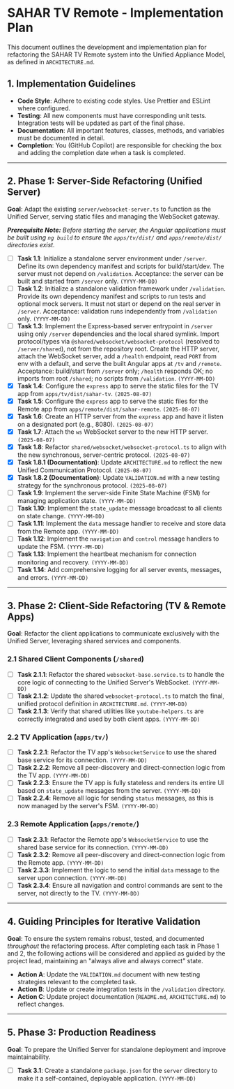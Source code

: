 # SAHAR TV Remote - Implementation Plan

This document outlines the development and implementation plan for refactoring the SAHAR TV Remote system into the Unified Appliance Model, as defined in `ARCHITECTURE.md`.

## 1. Implementation Guidelines

-   **Code Style**: Adhere to existing code styles. Use Prettier and ESLint where configured.
-   **Testing**: All new components must have corresponding unit tests. Integration tests will be updated as part of the final phase.
-   **Documentation**: All important features, classes, methods, and variables must be documented in detail.
-   **Completion**: You (GitHub Copilot) are responsible for checking the box and adding the completion date when a task is completed.

---

## 2. Phase 1: Server-Side Refactoring (Unified Server)

**Goal**: Adapt the existing `server/websocket-server.ts` to function as the Unified Server, serving static files and managing the WebSocket gateway.

***Prerequisite Note:*** *Before starting the server, the Angular applications must be built using `ng build` to ensure the `apps/tv/dist/` and `apps/remote/dist/` directories exist.*

-   [ ] **Task 1.1**: Initialize a standalone server environment under `/server`. Define its own dependency manifest and scripts for build/start/dev. The server must not depend on `/validation`. Acceptance: the server can be built and started from `/server` only. `(YYYY-MM-DD)`
-   [ ] **Task 1.2**: Initialize a standalone validation framework under `/validation`. Provide its own dependency manifest and scripts to run tests and optional mock servers. It must not start or depend on the real server in `/server`. Acceptance: validation runs independently from `/validation` only. `(YYYY-MM-DD)`
-   [ ] **Task 1.3**: Implement the Express-based server entrypoint in `/server` using only `/server` dependencies and the local shared symlink. Import protocol/types via `@shared/websocket/websocket-protocol` (resolved to `/server/shared`), not from the repository root. Create the HTTP server, attach the WebSocket server, add a `/health` endpoint, read `PORT` from env with a default, and serve the built Angular apps at `/tv` and `/remote`. Acceptance: build/start from `/server` only; `/health` responds OK; no imports from root `/shared`; no scripts from `/validation`. `(YYYY-MM-DD)`
-   [x] **Task 1.4**: Configure the `express` app to serve the static files for the TV app from `apps/tv/dist/sahar-tv`. `(2025-08-07)`
-   [x] **Task 1.5**: Configure the `express` app to serve the static files for the Remote app from `apps/remote/dist/sahar-remote`. `(2025-08-07)`
-   [x] **Task 1.6**: Create an HTTP server from the `express` app and have it listen on a designated port (e.g., 8080). `(2025-08-07)`
-   [x] **Task 1.7**: Attach the `ws` WebSocket server to the new HTTP server. `(2025-08-07)`
-   [x] **Task 1.8**: Refactor `shared/websocket/websocket-protocol.ts` to align with the new synchronous, server-centric protocol. `(2025-08-07)`
-   [x] **Task 1.8.1 (Documentation)**: Update `ARCHITECTURE.md` to reflect the new Unified Communication Protocol. `(2025-08-07)`
-   [x] **Task 1.8.2 (Documentation)**: Update `VALIDATION.md` with a new testing strategy for the synchronous protocol. `(2025-08-07)`
-   [ ] **Task 1.9**: Implement the server-side Finite State Machine (FSM) for managing application state. `(YYYY-MM-DD)`
-   [ ] **Task 1.10**: Implement the `state_update` message broadcast to all clients on state change. `(YYYY-MM-DD)`
-   [ ] **Task 1.11**: Implement the `data` message handler to receive and store data from the Remote app. `(YYYY-MM-DD)`
-   [ ] **Task 1.12**: Implement the `navigation` and `control` message handlers to update the FSM. `(YYYY-MM-DD)`
-   [ ] **Task 1.13**: Implement the heartbeat mechanism for connection monitoring and recovery. `(YYYY-MM-DD)`
-   [ ] **Task 1.14**: Add comprehensive logging for all server events, messages, and errors. `(YYYY-MM-DD)`

---

## 3. Phase 2: Client-Side Refactoring (TV & Remote Apps)

**Goal**: Refactor the client applications to communicate exclusively with the Unified Server, leveraging shared services and components.

### 2.1 Shared Client Components (`/shared`)
-   [ ] **Task 2.1.1**: Refactor the shared `websocket-base.service.ts` to handle the core logic of connecting to the Unified Server's WebSocket. `(YYYY-MM-DD)`
-   [ ] **Task 2.1.2**: Update the shared `websocket-protocol.ts` to match the final, unified protocol definition in `ARCHITECTURE.md`. `(YYYY-MM-DD)`
-   [ ] **Task 2.1.3**: Verify that shared utilities like `youtube-helpers.ts` are correctly integrated and used by both client apps. `(YYYY-MM-DD)`

### 2.2 TV Application (`apps/tv/`)
-   [ ] **Task 2.2.1**: Refactor the TV app's `WebsocketService` to use the shared base service for its connection. `(YYYY-MM-DD)`
-   [ ] **Task 2.2.2**: Remove all peer-discovery and direct-connection logic from the TV app. `(YYYY-MM-DD)`
-   [ ] **Task 2.2.3**: Ensure the TV app is fully stateless and renders its entire UI based on `state_update` messages from the server. `(YYYY-MM-DD)`
-   [ ] **Task 2.2.4**: Remove all logic for sending `status` messages, as this is now managed by the server's FSM. `(YYYY-MM-DD)`

### 2.3 Remote Application (`apps/remote/`)
-   [ ] **Task 2.3.1**: Refactor the Remote app's `WebsocketService` to use the shared base service for its connection. `(YYYY-MM-DD)`
-   [ ] **Task 2.3.2**: Remove all peer-discovery and direct-connection logic from the Remote app. `(YYYY-MM-DD)`
-   [ ] **Task 2.3.3**: Implement the logic to send the initial `data` message to the server upon connection. `(YYYY-MM-DD)`
-   [ ] **Task 2.3.4**: Ensure all navigation and control commands are sent to the server, not directly to the TV. `(YYYY-MM-DD)`

---

## 4. Guiding Principles for Iterative Validation

**Goal**: To ensure the system remains robust, tested, and documented *throughout* the refactoring process. After completing each task in Phase 1 and 2, the following actions will be considered and applied as guided by the project lead, maintaining an "always alive and always correct" state.

-   **Action A**: Update the `VALIDATION.md` document with new testing strategies relevant to the completed task.
-   **Action B**: Update or create integration tests in the `/validation` directory.
-   **Action C**: Update project documentation (`README.md`, `ARCHITECTURE.md`) to reflect changes.

---

## 5. Phase 3: Production Readiness

**Goal**: To prepare the Unified Server for standalone deployment and improve maintainability.

-   [ ] **Task 3.1**: Create a standalone `package.json` for the `server` directory to make it a self-contained, deployable application. `(YYYY-MM-DD)`
